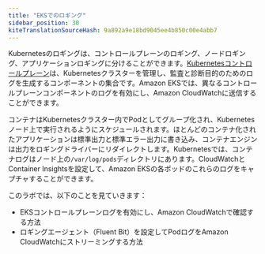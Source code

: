```yaml
---
title: "EKSでのロギング"
sidebar_position: 30
kiteTranslationSourceHash: 9a892a9e18bd9045ee4b850c00e4abb7
---
```


Kubernetesのロギングは、コントロールプレーンのロギング、ノードロギング、アプリケーションロギングに分けることができます。[Kubernetesコントロールプレーン](https://kubernetes.io/docs/concepts/overview/components/#control-plane-components)は、Kubernetesクラスターを管理し、監査と診断目的のためのログを生成するコンポーネントの集合です。Amazon EKSでは、異なるコントロールプレーンコンポーネントのログを有効にし、Amazon CloudWatchに送信することができます。

コンテナはKubernetesクラスター内でPodとしてグループ化され、Kubernetesノード上で実行されるようにスケジュールされます。ほとんどのコンテナ化されたアプリケーションは標準出力と標準エラー出力に書き込み、コンテナエンジンは出力をロギングドライバーにリダイレクトします。Kubernetesでは、コンテナログはノード上の`/var/log/pods`ディレクトリにあります。CloudWatchとContainer Insightsを設定して、Amazon EKSの各ポッドのこれらのログをキャプチャすることができます。

このラボでは、以下のことを見ていきます：

- EKSコントロールプレーンログを有効にし、Amazon CloudWatchで確認する方法
- ロギングエージェント（Fluent Bit）を設定してPodログをAmazon CloudWatchにストリーミングする方法

